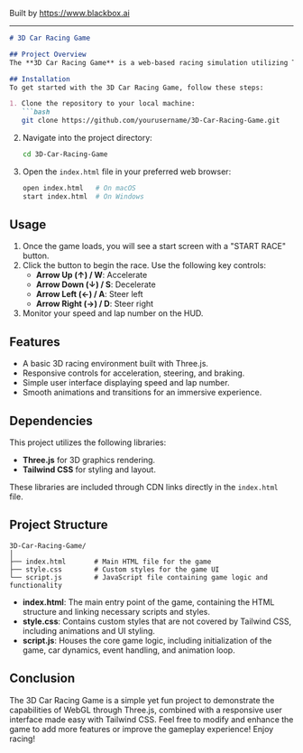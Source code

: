 
Built by https://www.blackbox.ai

---

```markdown
# 3D Car Racing Game

## Project Overview
The **3D Car Racing Game** is a web-based racing simulation utilizing Three.js for rendering 3D graphics. The game allows players to control a car on a simple track, featuring basic physics for acceleration, deceleration, and steering. With a user-friendly interface and engaging gameplay, players can compete against their own lap times.

## Installation
To get started with the 3D Car Racing Game, follow these steps:

1. Clone the repository to your local machine:
   ```bash
   git clone https://github.com/yourusername/3D-Car-Racing-Game.git
   ```

2. Navigate into the project directory:
   ```bash
   cd 3D-Car-Racing-Game
   ```

3. Open the `index.html` file in your preferred web browser:
   ```bash
   open index.html   # On macOS
   start index.html  # On Windows
   ```

## Usage
1. Once the game loads, you will see a start screen with a "START RACE" button.
2. Click the button to begin the race. Use the following key controls:
   - **Arrow Up (↑) / W**: Accelerate
   - **Arrow Down (↓) / S**: Decelerate
   - **Arrow Left (←) / A**: Steer left
   - **Arrow Right (→) / D**: Steer right
3. Monitor your speed and lap number on the HUD.

## Features
- A basic 3D racing environment built with Three.js.
- Responsive controls for acceleration, steering, and braking.
- Simple user interface displaying speed and lap number.
- Smooth animations and transitions for an immersive experience.

## Dependencies
This project utilizes the following libraries:
- **Three.js** for 3D graphics rendering.
- **Tailwind CSS** for styling and layout.

These libraries are included through CDN links directly in the `index.html` file.

## Project Structure
```
3D-Car-Racing-Game/
│
├── index.html       # Main HTML file for the game
├── style.css        # Custom styles for the game UI
└── script.js        # JavaScript file containing game logic and functionality
```
- **index.html**: The main entry point of the game, containing the HTML structure and linking necessary scripts and styles.
- **style.css**: Contains custom styles that are not covered by Tailwind CSS, including animations and UI styling.
- **script.js**: Houses the core game logic, including initialization of the game, car dynamics, event handling, and animation loop.

## Conclusion
The 3D Car Racing Game is a simple yet fun project to demonstrate the capabilities of WebGL through Three.js, combined with a responsive user interface made easy with Tailwind CSS. Feel free to modify and enhance the game to add more features or improve the gameplay experience! Enjoy racing!
```